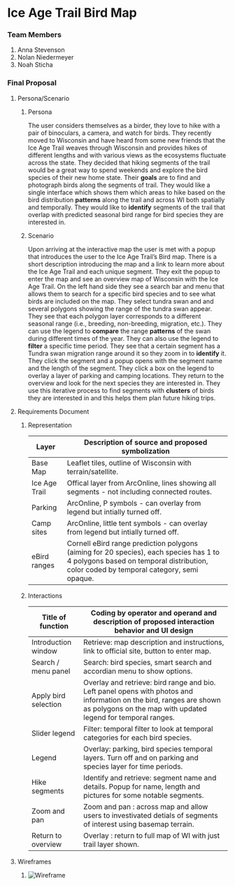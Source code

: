 # Ice Age Trail Bird Map

### Team Members
1. Anna Stevenson
2. Nolan Niedermeyer
3. Noah Sticha

### Final Proposal
1. Persona/Scenario
    1. Persona

        The user considers themselves as a birder, they love to hike with a pair of binoculars, a camera, and watch for birds. They recently moved to Wisconsin and have heard from some new friends that the Ice Age Trail weaves through Wisconsin and provides hikes of different lengths and with various views as the ecosystems fluctuate across the state. They decided that hiking segments of the trail would be a great way to spend weekends and explore the bird species of their new home state. Their **goals** are to find and photograph birds along the segments of trail. They would like a single interface which shows them which areas to hike based on the bird distribution **patterns** along the trail and across WI both spatially and temporally. They would like to **identify** segments of the trail that overlap with predicted seasonal bird range for bird species they are interested in. 
    2. Scenario

        Upon arriving at the interactive map the user is met with a popup that introduces the user to the Ice Age Trail’s Bird map. There is a short description introducing the map and a link to learn more about the Ice Age Trail and each unique segment. They exit the popup to enter the map and see an overview map of Wisconsin with the Ice Age Trail. On the left hand side they see a search bar and menu that allows them to search for a specific bird species and to see what birds are included on the map. They select tundra swan and and several polygons showing the range of the tundra swan appear. They see that each polygon layer corresponds to a different seasonal range (i.e., breeding, non-breeding, migration, etc.). They can use the legend to **compare** the range **patterns** of the swan during different times of the year. They can also use the legend to **filter** a specific time period. They see that a certain segment has a Tundra swan migration range around it so they zoom in to **identify** it. They click the segment and a popup opens with the segment name and the length of the segment. They click a box on the legend to overlay a layer of parking and camping locations. They return to the overview and look for the next species they are interested in. They use this iterative process to find segments with **clusters** of birds they are interested in and this helps them plan future hiking trips.

2. Requirements Document

    1. Representation

        | Layer | Description of source and proposed symbolization |
        | --------- | ---------- |
        | Base Map| Leaflet tiles, outline of Wisconsin with terrain/satellite. |
        | Ice Age Trail | Offical layer from ArcOnline, lines showing all segments - not including connected routes. |
        | Parking | ArcOnline, P symbols - can overlay from legend but intially turned off. |
        | Camp sites | ArcOnline, little tent symbols - can overlay from legend but intially turned off. |
        | eBird ranges | Cornell eBird range prediction polygons (aiming for 20 species), each species has 1 to 4 polygons based on temporal distribution, color coded by temporal category, semi opaque. |


    2. Interactions

        | Title of function | Coding by operator and operand and description of proposed interaction behavior and UI design|
        | ------------------ | --------------------------------------- |
        | Introduction window | Retrieve: map description and instructions, link to official site, button to enter map.|
        | Search / menu panel | Search: bird species, smart search and accordian menu to show options.|
        | Apply bird selection | Overlay and retrieve: bird range and bio. Left panel opens with photos and information on the bird, ranges are shown as polygons on the map with updated legend for temporal ranges.|
        | Slider legend | Filter: temporal filter to look at temporal categories for each bird species. |
        | Legend | Overlay: parking, bird species temporal layers. Turn off and on parking and species layer for time periods. |
        | Hike segments | Identify and retrieve: segment name and details. Popup for name, length and pictures for some notable segments. |
        | Zoom and pan | Zoom and pan : across map and allow users to investivated detials of segments of interest using basemap terrain. |
        | Return to overview | Overlay : return to full map of WI with just trail layer shown. |


3. Wireframes
    1. ![Wireframe](wireframe.png)
 
